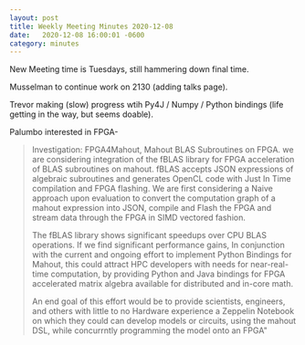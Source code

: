 ```yaml
---
layout: post
title: Weekly Meeting Minutes 2020-12-08
date:   2020-12-08 16:00:01 -0600
category: minutes
---
```


New Meeting time is Tuesdays, still hammering down final time.

Musselman to continue work on 2130 (adding talks page).

Trevor making (slow) progress wtih Py4J / Numpy / Python bindings (life getting in the way, but seems doable).

Palumbo interested in FPGA- 
> Investigation: FPGA4Mahout, Mahout BLAS Subroutines  on FPGA.  we are considering integration of the fBLAS library for FPGA acceleration of BLAS subroutines on mahout.  fBLAS accepts JSON expressions of algebraic subroutines and generates OpenCL code with Just In Time compilation and FPGA flashing.  We are first considering a Naive approach upon evaluation to convert the computation graph of a mahout expression into JSON, compile and Flash the FPGA and stream data through the FPGA in SIMD vectored fashion.
> 
> The fBLAS library shows significant speedups over CPU BLAS operations.  If we find significant performance gains,  In conjunction with the current and ongoing effort to implement Python Bindings for Mahout, this could attract HPC developers with needs for near-real-time computation, by providing Python and Java bindings for FPGA accelerated matrix algebra available for distributed and in-core math.
>
> An end goal of this effort would be to provide scientists,  engineers, and others with little to no Hardware experience a Zeppelin Notebook on which they could  can develop models or circuits, using the mahout DSL, while concurrntly programming the model onto an FPGA"
